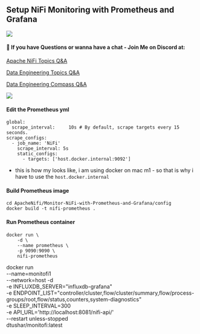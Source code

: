 ## Setup NiFi Monitoring with Prometheus and Grafana

![](https://i.imgur.com/waxVImv.png)
#### 💬 If you have Questions or wanna have a chat - Join Me on Discord at:
[Apache NiFi Topics Q&A](https://discord.gg/qymAvnZqmQ)

[Data Engineering Topics Q&A](https://discord.gg/YykpUT5Wt2)

[Data Engineering  Compass Q&A](https://discord.gg/XR3JqUrA74)

![](https://i.imgur.com/waxVImv.png)


#### Edit the Prometheus yml
```
global:
  scrape_interval:     10s # By default, scrape targets every 15 seconds.
scrape_configs:
  - job_name: 'NiFi'
    scrape_interval: 5s
    static_configs:
      - targets: ['host.docker.internal:9092'] 
```
- this is how my looks like, i am using docker on mac m1 - so that is why i have to use the `host.docker.internal`


#### Build Prometheus image
```
cd ApacheNifi/Monitor-NiFi-with-Prometheus-and-Grafana/config
docker build -t nifi-prometheus .
```

#### Run Prometheus container
```
docker run \
    -d \
    --name prometheus \
    -p 9090:9090 \
    nifi-prometheus
```



docker run \
--name=monitofi1 \
--network=host -d \
-e INFLUXDB_SERVER="influxdb-grafana" \
-e ENDPOINT_LIST="controller/cluster,flow/cluster/summary,flow/process-groups/root,flow/status,counters,system-diagnostics" \
-e SLEEP_INTERVAL=300 \
-e API_URL='http://localhost:8081/nifi-api/' \
--restart unless-stopped \
dtushar/monitofi:latest
